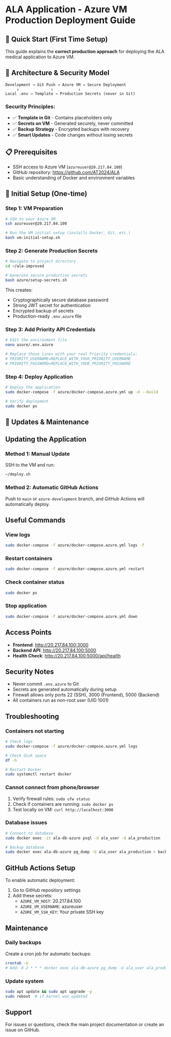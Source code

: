 # ALA Application - Azure VM Production Deployment Guide

## 🚀 Quick Start (First Time Setup)

This guide explains the **correct production approach** for deploying the ALA medical application to Azure VM.

## 🎯 Architecture & Security Model

```
Development → Git Push → Azure VM → Secure Deployment
     ↓              ↓           ↓
Local .env → Template → Production Secrets (never in Git)
```

### Security Principles:
- ✅ **Template in Git** - Contains placeholders only
- ✅ **Secrets on VM** - Generated securely, never committed
- ✅ **Backup Strategy** - Encrypted backups with recovery
- ✅ **Smart Updates** - Code changes without losing secrets

## 📋 Prerequisites

- SSH access to Azure VM (`azureuser@20.217.84.100`)
- GitHub repository: https://github.com/AT2024/ALA
- Basic understanding of Docker and environment variables

## 🚀 Initial Setup (One-time)

### Step 1: VM Preparation
```bash
# SSH to your Azure VM
ssh azureuser@20.217.84.100

# Run the VM initial setup (installs Docker, Git, etc.)
bash vm-initial-setup.sh
```

### Step 2: Generate Production Secrets
```bash
# Navigate to project directory
cd ~/ala-improved

# Generate secure production secrets
bash azure/setup-secrets.sh
```

This creates:
- Cryptographically secure database password
- Strong JWT secret for authentication
- Encrypted backup of secrets
- Production-ready `.env.azure` file

### Step 3: Add Priority API Credentials
```bash
# Edit the environment file
nano azure/.env.azure

# Replace these lines with your real Priority credentials:
# PRIORITY_USERNAME=REPLACE_WITH_YOUR_PRIORITY_USERNAME
# PRIORITY_PASSWORD=REPLACE_WITH_YOUR_PRIORITY_PASSWORD
```

### Step 4: Deploy Application
```bash
# Deploy the application
sudo docker-compose -f azure/docker-compose.azure.yml up -d --build

# Verify deployment
sudo docker ps
```

## 🔄 Updates & Maintenance

## Updating the Application

### Method 1: Manual Update
SSH to the VM and run:
```bash
~/deploy.sh
```

### Method 2: Automatic GitHub Actions
Push to `main` or `azure-development` branch, and GitHub Actions will automatically deploy.

## Useful Commands

### View logs
```bash
sudo docker-compose -f azure/docker-compose.azure.yml logs -f
```

### Restart containers
```bash
sudo docker-compose -f azure/docker-compose.azure.yml restart
```

### Check container status
```bash
sudo docker ps
```

### Stop application
```bash
sudo docker-compose -f azure/docker-compose.azure.yml down
```

## Access Points

- **Frontend**: http://20.217.84.100:3000
- **Backend API**: http://20.217.84.100:5000
- **Health Check**: http://20.217.84.100:5000/api/health

## Security Notes

- Never commit `.env.azure` to Git
- Secrets are generated automatically during setup
- Firewall allows only ports 22 (SSH), 3000 (Frontend), 5000 (Backend)
- All containers run as non-root user (UID 1001)

## Troubleshooting

### Containers not starting
```bash
# Check logs
sudo docker-compose -f azure/docker-compose.azure.yml logs

# Check disk space
df -h

# Restart Docker
sudo systemctl restart docker
```

### Cannot connect from phone/browser
1. Verify firewall rules: `sudo ufw status`
2. Check if containers are running: `sudo docker ps`
3. Test locally on VM: `curl http://localhost:3000`

### Database issues
```bash
# Connect to database
sudo docker exec -it ala-db-azure psql -U ala_user -d ala_production

# Backup database
sudo docker exec ala-db-azure pg_dump -U ala_user ala_production > backup.sql
```

## GitHub Actions Setup

To enable automatic deployment:

1. Go to GitHub repository settings
2. Add these secrets:
   - `AZURE_VM_HOST`: 20.217.84.100
   - `AZURE_VM_USERNAME`: azureuser
   - `AZURE_VM_SSH_KEY`: Your private SSH key

## Maintenance

### Daily backups
Create a cron job for automatic backups:
```bash
crontab -e
# Add: 0 2 * * * docker exec ala-db-azure pg_dump -U ala_user ala_production > ~/backups/db_$(date +\%Y\%m\%d).sql
```

### Update system
```bash
sudo apt update && sudo apt upgrade -y
sudo reboot  # if kernel was updated
```

## Support

For issues or questions, check the main project documentation or create an issue on GitHub.